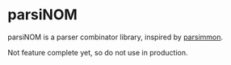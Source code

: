 # parsiNOM

parsiNOM is a parser combinator library, inspired by [parsimmon](https://github.com/jneen/parsimmon).

Not feature complete yet, so do not use in production.
